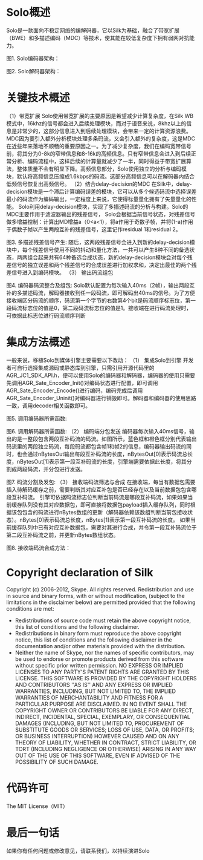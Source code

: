 # Solo概述
Solo是一款面向不稳定网络的编解码器，它以Silk为基础，融合了带宽扩展（BWE）和多描述编码（MDC）等技术，使其能在较低复杂度下拥有弱网对抗能力。

图1. Solo编码器架构：

图2. Solo解码器架构：

# 关键技术概述
（1）带宽扩展
Solo使用带宽扩展的主要原因是希望减少计算复杂度，在Silk WB模式中，16khz的信号都会进入后续处理模块，而对于语音来说，8khz以上的信息是非常少的，这部分信息进入到后续处理模块，会带来一定的计算资源浪费。MDC因为要引入额外分析模块处理多条码流，又会引入额外的复杂度，这是MDC在近些年来落地不顺畅的重要原因之一。为了减少复杂度，我们在编码宽带信号前，将其分为0-8k的窄带信息和8-16k的高频信息。只有窄带信息会进入到后续正常分析、编码流程中，这样后续的计算量就减少了一半，同时得益于带宽扩展算法，整体质量不会有明显下降。高频信息部分，Solo使用独立的分析与编码模块，默认将高频信息压缩成1.6kbps的码流。这部分高频信息可以在解码器内结合低频信号恢复出高频信号。
（2）结合delay-decision的MDC
在Silk中，delay-decision模块是一个滞后计算编码误差的模块，它可以从多个候选码流中选择误差最小的码流作为编码输出，一定程度上来说，它使得标量量化拥有了矢量量化的性能。 Solo利用delay-decision模块，实现了多描述码流的分析与构建。Solo的MDC主要作用于滤波器输出的残差信号， Solo会根据当前信号状态，对残差信号做多增益控制：计算出MD增益a（0<a<1），将a作用于奇数子帧，并将(1-a)作用于偶数子帧以产生两段互补的残差信号，这里记作residual 1和residual 2。

图3. 多描述残差信号产生:
随后，这两段残差信号会进入到新的delay-decision模块中，每个残差信号使用不同的抖动和量化方法，一共可以产生8种不同的备选状态，两两组合起来共有64种备选合成状态，新的delay-decision模块会对每个残差信号的独立误差和两个残差信号的合成误差进行加权求和，决定出最佳的两个残差信号进入到编码模块。
（3） 输出码流组包

图4. 编码器码流整合及组包:
Solo默认配置为每次输入40ms（2帧），输出两段互补的多描述码流，解码器接收到任一段码流，即可解码出40ms的信号。为了方便接收端区分码流的顺序，码流第一个字节的右数第4个bit是码流顺序标志位，第一段码流标志位的值是0，第二段码流标志位的值是1。接收端在进行码流处理时，可依据此标志位进行码流顺序判断

# 集成方法概述
一般来说，移植Solo到媒体引擎主要需要以下改动：
（1）    集成Solo到引擎
开发者可自行选择集成源码或静态库到引擎，只需引用开源代码里的AGR_JC1_SDK_API.h，便可以使用Solo的编码器和解码器，编码器的使用只需要先调用AGR_Sate_Encoder_Init()对编码状态进行配置，即可调用AGR_Sate_Encoder_Encode()进行编码，编码完成后调用AGR_Sate_Encoder_Uninit()对编码器进行销毁即可。解码器和编码器的使用思路一致，调用decoder相关函数即可。

图5. 调用编码器所需函数:

图6. 调用解码器所需函数:
（2）    编码端分包发送
编码器每次输入40ms信号，输出的是一整段包含两段互补码流的码流。如图所示，蓝色框和橙色框分别代表输出码流里的两段独立码流，每段码流都包含帧1和帧2的信息，编码器输出码流的同时，也会通过nBytesOut输出每段互补码流的长度，nBytesOut[0]表示码流总长度，nBytesOut[1]表示第一段互补码流的长度，引擎端需要依据此长度，将其分割成两段码流，并分包进行发送。


图7. 码流分割及发包:
（3）    接收端码流筛选与合成
在接收端，每当有数据包需要插入待解码缓存之前，需要判断其对应互补包是否已经存在以及当前数据包包含哪段互补码流。
引擎可依据码流标志位判断当前码流是哪段互补码流，如果如果当前缓存队列没有其对应数据包，即可直接将数据包payload插入缓存队列，同时根据该包包含的码流进行nBytes数组的更新（解码器依赖该数组判断当前包接收状态）。nBytes[0]表示码流总长度，nBytes[1]表示第一段互补码流的长度。
如果当前缓存队列中已有对应互补数据包，需要对其进行合成，并令第一段互补码流位于第二段互补码流之前，并更新nBytes数组状态。

图8. 接收端码流合成方法：

# Copyright declaration of Silk

Copyright (c) 2006-2012, Skype. All rights reserved. 
Redistribution and use in source and binary forms, with or without 
modification, (subject to the limitations in the disclaimer below) 
are permitted provided that the following conditions are met:
- Redistributions of source code must retain the above copyright notice,
this list of conditions and the following disclaimer.
- Redistributions in binary form must reproduce the above copyright 
notice, this list of conditions and the following disclaimer in the 
documentation and/or other materials provided with the distribution.
- Neither the name of Skype, nor the names of specific 
contributors, may be used to endorse or promote products derived from 
this software without specific prior written permission.
NO EXPRESS OR IMPLIED LICENSES TO ANY PARTY'S PATENT RIGHTS ARE GRANTED 
BY THIS LICENSE. THIS SOFTWARE IS PROVIDED BY THE COPYRIGHT HOLDERS AND 
CONTRIBUTORS ''AS IS'' AND ANY EXPRESS OR IMPLIED WARRANTIES, INCLUDING,
BUT NOT LIMITED TO, THE IMPLIED WARRANTIES OF MERCHANTABILITY AND 
FITNESS FOR A PARTICULAR PURPOSE ARE DISCLAIMED. IN NO EVENT SHALL THE 
COPYRIGHT OWNER OR CONTRIBUTORS BE LIABLE FOR ANY DIRECT, INDIRECT, 
INCIDENTAL, SPECIAL, EXEMPLARY, OR CONSEQUENTIAL DAMAGES (INCLUDING, BUT
NOT LIMITED TO, PROCUREMENT OF SUBSTITUTE GOODS OR SERVICES; LOSS OF 
USE, DATA, OR PROFITS; OR BUSINESS INTERRUPTION) HOWEVER CAUSED AND ON 
ANY THEORY OF LIABILITY, WHETHER IN CONTRACT, STRICT LIABILITY, OR TORT 
(INCLUDING NEGLIGENCE OR OTHERWISE) ARISING IN ANY WAY OUT OF THE USE 
OF THIS SOFTWARE, EVEN IF ADVISED OF THE POSSIBILITY OF SUCH DAMAGE.

# 代码许可
The MIT License（MIT）

# 最后一句话
如果你有任何问题或修改意见，请联系我们，以持续演进Solo
